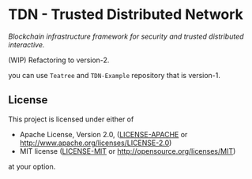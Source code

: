 # TDN - Trusted Distributed Network
*Blockchain infrastructure framework for security and trusted distributed interactive.*

(WIP) Refactoring to version-2.

you can use `Teatree` and `TDN-Example` repository that is version-1.

## License

This project is licensed under either of

 * Apache License, Version 2.0, ([LICENSE-APACHE](LICENSE-APACHE) or
   http://www.apache.org/licenses/LICENSE-2.0)
 * MIT license ([LICENSE-MIT](LICENSE-MIT) or
   http://opensource.org/licenses/MIT)

at your option.
